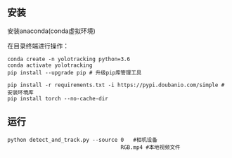 ## 安装

安装anaconda(conda虚拟环境)

在目录终端进行操作：

```
conda create -n yolotracking python=3.6
conda activate yolotracking
pip install --upgrade pip # 升级pip库管理工具

pip install -r requirements.txt -i https://pypi.doubanio.com/simple #安装环境库
pip install torch --no-cache-dir

```

## 运行

```
python detect_and_track.py --source 0	#相机设备
									RGB.mp4 #本地视频文件
```

